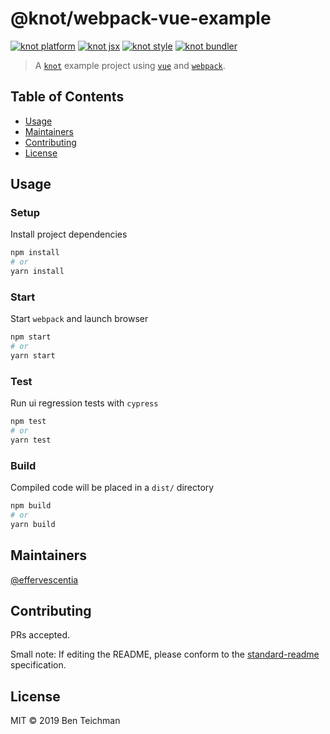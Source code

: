 # @knot/webpack-vue-example

[![knot platform](https://img.shields.io/static/v1?label=platform&message=@knot/browser-plugin&color=blue&style=flat-square)](http://npm.im/@knot/browser-plugin)
[![knot jsx](https://img.shields.io/static/v1?label=jsx&message=@knot/vue-plugin&color=28a745&style=flat-square)](http://npm.im/@knot/vue-plugin)
[![knot style](https://img.shields.io/static/v1?label=style&message=@knot/jss-plugin&color=ff69b4&style=flat-square)](http://npm.im/@knot/jss-plugin)
[![knot bundler](https://img.shields.io/static/v1?label=bundler&message=@knot/webpack-plugin&color=blueviolet&style=flat-square)](http://npm.im/@knot/webpack-plugin)

> A [`knot`](https://github.com/effervescentia/knot) example project using [`vue`](https://vuejs.org/) and [`webpack`](https://webpack.js.org/).

## Table of Contents

- [Usage](#usage)
- [Maintainers](#maintainers)
- [Contributing](#contributing)
- [License](#license)

## Usage

### Setup

Install project dependencies

```sh
npm install
# or
yarn install
```

### Start

Start `webpack` and launch browser

```sh
npm start
# or
yarn start
```

### Test

Run ui regression tests with `cypress`

```sh
npm test
# or
yarn test
```

### Build

Compiled code will be placed in a `dist/` directory

```sh
npm build
# or
yarn build
```

## Maintainers

[@effervescentia](https://github.com/effervescentia)

## Contributing

PRs accepted.

Small note: If editing the README, please conform to the [standard-readme](https://github.com/RichardLitt/standard-readme) specification.

## License

MIT © 2019 Ben Teichman
